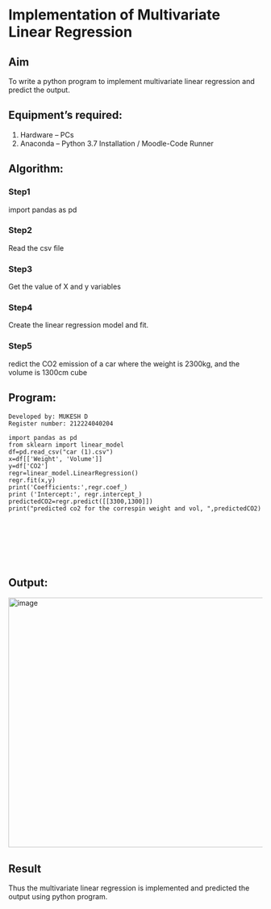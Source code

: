 # Implementation of Multivariate Linear Regression
## Aim
To write a python program to implement multivariate linear regression and predict the output.
## Equipment’s required:
1.	Hardware – PCs
2.	Anaconda – Python 3.7 Installation / Moodle-Code Runner
## Algorithm:
### Step1
import pandas as pd

### Step2
Read the csv file

### Step3
Get the value of X and y variables

### Step4
Create the linear regression model and fit.

### Step5
redict the CO2 emission of a car where the weight is 2300kg, and the volume is 1300cm cube

## Program:
```
Developed by: MUKESH D
Register number: 212224040204

import pandas as pd 
from sklearn import linear_model 
df=pd.read_csv("car (1).csv") 
x=df[['Weight', 'Volume']] 
y=df['CO2'] 
regr=linear_model.LinearRegression() 
regr.fit(x,y)  
print('Coefficients:',regr.coef_) 
print ('Intercept:', regr.intercept_) 
predictedCO2=regr.predict([[3300,1300]]) 
print("predicted co2 for the correspin weight and vol, ",predictedCO2)








```
## Output:

<img width="1410" height="494" alt="image" src="https://github.com/user-attachments/assets/92e0a125-2cb5-4a07-a86b-53fa09417f4a" />


## Result
Thus the multivariate linear regression is implemented and predicted the output using python program.
